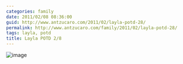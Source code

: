 ```yaml
---
categories: family
date: 2011/02/08 08:36:00
guid: http://www.antzucaro.com/2011/02/layla-potd-28/
permalink: http://www.antzucaro.com/family/2011/02/layla-potd-28/
tags: layla, potd
title: Layla POTD 2/8
---
```

<img style="display:block;margin-right:auto;margin-left:auto;" alt="image" src="http://media.antzucaro.com/uploads/2011/02/wpid-IMG_20110208_080609.jpg" />

